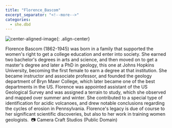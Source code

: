 ```yaml
---
title: "Florence_Bascom"
excerpt_separator: "<!--more-->"
categories:
  - she.dbd
---
```



![center-aligned-image](https://cdn.pixabay.com/photo/2020/10/26/16/56/man-5687861_1280.png){: .align-center}


Florence Bascom (1862-1945) was born in a family that supported the women's right to get a college education and enter into society. She earned two bachelor's degrees in arts and science, and then moved on to get a master's degree and later a PhD in geology, this one at Johns Hopkins University, becoming the first female to earn a degree at that institution.⁠
She became instructor and associate professor, and founded the geology department of Bryn Mawr College, which later became one of the best departments in the US. Florence was appointed assistant of the US Geological Survey and was assigned a terrain to study, which she observed and mapped over summer and winter. She contributed to a special type of identification for acidic volcanoes, and drew notable conclusions regarding the cycles of erosion in Pennsylvania.⁠
Florence's legacy is due of course to her significant scientific discoveries, but also to her work in training women geologists.⁠
⁠
📷 Camera Craft Studios (Public Domain)⁠
⁠
